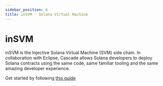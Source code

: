 ```yaml
---
sidebar_position: 6
title: inSVM - Solana Virtual Machine
---
```


# inSVM 

inSVM is the Injective Solana Virtual Machine (SVM) side chain. In collaboration with Eclipse, Cascade allows Solana developers to deploy Solana contracts using the same code, same familiar tooling and the same amazing developer experience.

Get started by following [this guide](https://docs.cascadehq.xyz/)
